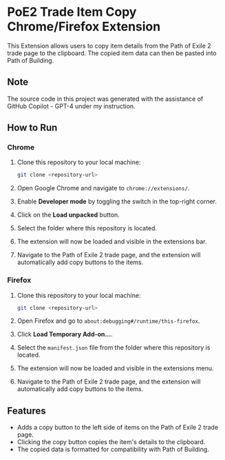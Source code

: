 # PoE2 Trade Item Copy Chrome/Firefox Extension

This Extension allows users to copy item details from the Path of Exile 2 trade page to the clipboard. The copied item data can then be pasted into Path of Building.

## Note
The source code in this project was generated with the assistance of GitHub Copilot - GPT-4 under my instruction.

## How to Run

### Chrome

1. Clone this repository to your local machine:
   ```bash
   git clone <repository-url>
   ```

2. Open Google Chrome and navigate to `chrome://extensions/`.

3. Enable **Developer mode** by toggling the switch in the top-right corner.

4. Click on the **Load unpacked** button.

5. Select the folder where this repository is located.

6. The extension will now be loaded and visible in the extensions bar.

7. Navigate to the Path of Exile 2 trade page, and the extension will automatically add copy buttons to the items.

### Firefox

1. Clone this repository to your local machine:
   ```bash
   git clone <repository-url>
   ```

2. Open Firefox and go to `about:debugging#/runtime/this-firefox`.

3. Click **Load Temporary Add-on...**.

4. Select the `manifest.json` file from the folder where this repository is located.

5. The extension will now be loaded and visible in the extensions menu.

6. Navigate to the Path of Exile 2 trade page, and the extension will automatically add copy buttons to the items.

## Features

- Adds a copy button to the left side of items on the Path of Exile 2 trade page.
- Clicking the copy button copies the item's details to the clipboard.
- The copied data is formatted for compatibility with Path of Building.
